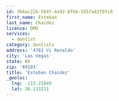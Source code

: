 ```yaml
---
id: 366ac22b-504f-4a92-8fb6-555fa82f0fc0
first_name: Esteban
last_name: Chaidez
license: DMD
services:
  - dentist
category: dentists
address: '4762 Vi Renaldo'
city: 'Las Vegas'
state: NV
zip: '89103'
title: 'Esteban Chaidez'
_geoloc:
  lng: -115.21849
  lat: 36.113211
---
```

